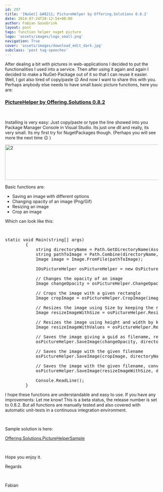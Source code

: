 ```yaml
---
id: 297
title: '[NuGet] &#8211; PictureHelper by Offering.Solutions 0.8.2'
date: 2014-07-24T20:12:54+00:00
author: Fabian Gosebrink
layout: post
tags: function helper nuget picture 
logo: 'assets/images/logo_small.png'
navigation: True
cover: 'assets/images/download_edit_dark.jpg'
subclass: 'post tag-speeches'
---
```


After dealing a bit with pictures in web-applications I decided to put the functionalities I used into a service. Then after using it again and again I decided to make a NuGet-Package out of it so that I can reuse it easier. Well, I got also tired of copy/paste 😉 And now I want to share this with you. Perhaps anybody else needs to have small basic picture functions, here you are:

<div class="package-page-heading">
  <h3>
    <a href="https://www.nuget.org/packages/OfferingSolutions.PictureHelper/0.8.2">PictureHelper by Offering.Solutions 0.8.2</a>
  </h3>
  
  <p>
    &nbsp;
  </p>
  
  <p>
    Installing is very easy: Just copy/paste or type the line showed into you Package Manager Console in Visual Studio. Its just one dll and really, its very small. Its my first try for NugetPackages though. (Perhaps you will see more the next time 😉 )
  </p>
  
  <p>
    <a href="{{site.baseurl}}assets/images/blogs/2014-07/2b9208f3-0928-4471-9556-1deca17215cd.jpg"><img class="aligncenter size-full wp-image-303" src="{{site.baseurl}}assets/images/blogs/2014-07/2b9208f3-0928-4471-9556-1deca17215cd.jpg" alt="2" width="761" height="117" srcset="{{site.baseurl}}assets/images/blogs/2014-07/2b9208f3-0928-4471-9556-1deca17215cd.jpg 761w, http://offering.solutions/wp-content/uploads/2014/07/21-300x46.jpg 300w" sizes="(max-width: 761px) 100vw, 761px" /></a>
  </p>
  
  <p>
    Basic functions are:
  </p>
  
  <ul>
    <li>
      Saving an image with different options
    </li>
    <li>
      Changing opacity of an image (Png/Gif)
    </li>
    <li>
      Resizing an image
    </li>
    <li>
      Crop an image
    </li>
  </ul>
</div>

<div class="package-page-heading">
  Which can look like this:
</div>

&nbsp;

<pre class="lang:c# decode:true">static void Main(string[] args)
        {
            string directoryName = Path.GetDirectoryName(Assembly.GetExecutingAssembly().Location);
            string pathToImage = Path.Combine(directoryName, "BasicPicture.png");
            Image image = Image.FromFile(pathToImage);

            IOsPictureHelper osPictureHelper = new OsPictureHelper();

            // Changes the opacity of an image
            Image changeOpacity = osPictureHelper.ChangeOpacity(image, 50);

            // Crops the image with a given rectangle
            Image cropImage = osPictureHelper.CropImage(image, new Rectangle(20, 20, 100, 100));

            // Resizes the image using Size by keeping the ratio
            Image resizeImageWithSize = osPictureHelper.ResizeImage(image, new Size(50, 50));

            // Resizes the image using height and width by keeping the ratio
            Image resizeImageWithValues = osPictureHelper.ResizeImage(image, 50, 50);

            // Saves the image giving a guid as filename, returning the filename
            osPictureHelper.SaveImage(changeOpacity, directoryName);

            // Saves the image with the given filename
            osPictureHelper.SaveImage(cropImage, directoryName, "cropImage.png");

            // Saves the image with the given filename, converting it to jpg, returning the new filename
            osPictureHelper.SaveImage(resizeImageWithSize, directoryName, "resizeImageWithSize.png", ImageFormat.Jpeg);

            Console.ReadLine();
        }</pre>

I hope these functions are understandable and easy to use. If you have any improvements: Let me know! This is a beta status, the release number is set to 0.8.2. But all functions are manually tested and also covered with automatic unit-tests in a continuous integration environment.

&nbsp;

Sample solution is here:

[Offering.Solutions.PictureHelperSample](http://offering.solutions/wp-content/uploads/2014/07/Offering.Solutions.PictureHelperSample.zip)

&nbsp;

Hope you enjoy it.
  
Regards

&nbsp;

Fabian
